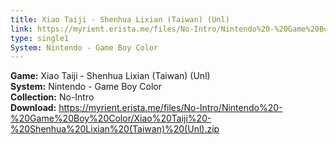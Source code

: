 ```yaml
---
title: Xiao Taiji - Shenhua Lixian (Taiwan) (Unl)
link: https://myrient.erista.me/files/No-Intro/Nintendo%20-%20Game%20Boy%20Color/Xiao%20Taiji%20-%20Shenhua%20Lixian%20(Taiwan)%20(Unl).zip
type: single1
System: Nintendo - Game Boy Color
---
```

<b>Game:</b> Xiao Taiji - Shenhua Lixian (Taiwan) (Unl)<br>
<b>System:</b> Nintendo - Game Boy Color<br>
<b>Collection:</b> No-Intro<br>
<b>Download:</b> https://myrient.erista.me/files/No-Intro/Nintendo%20-%20Game%20Boy%20Color/Xiao%20Taiji%20-%20Shenhua%20Lixian%20(Taiwan)%20(Unl).zip